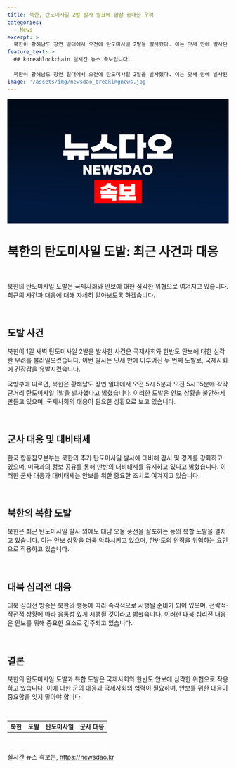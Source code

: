 ```yaml
---
title: 북한, 탄도미사일 2발 발사 발표에 합참 중대한 우려
categories:
  - News
excerpt: >
  북한이 황해남도 장연 일대에서 오전에 탄도미사일 2발을 발사했다. 이는 닷새 만에 발사된 것으로, 합참은 군이 추가 발사에 대비해 감시 및 경계를 강화 중이며, 미ㆍ일 당국 및 북한 관련 정보를 긴밀히 공유하고 있다고 설명했다. 북한은 최근에는 대남 오물 풍선을 살포하는 등 복합 도발 양상을 보이고 있는데, 군 당국은 대북 심리전 방송은 필요에 따라 즉각 시행할 준비가 돼 있다고 밝혔다.
feature_text: >
  ## koreablockchain 실시간 뉴스 속보입니다.

  북한이 황해남도 장연 일대에서 오전에 탄도미사일 2발을 발사했다. 이는 닷새 만에 발사된 것으로, 합참은 군이 추가 발사에 대비해 감시 및 경계를 강화 중이며, 미ㆍ일 당국 및 북한 관련 정보를 긴밀히 공유하고 있다고 설명했다. 북한은 최근에는 대남 오물 풍선을 살포하는 등 복합 도발 양상을 보이고 있는데, 군 당국은 대북 심리전 방송은 필요에 따라 즉각 시행할 준비가 돼 있다고 밝혔다.
image: '/assets/img/newsdao_breakingnews.jpg'
---
```


<p><img src="/assets/img/newsdao_breakingnews.jpg" alt="koreablockchain 속보" /></p>

<h1 data-ke-size="size26">북한의 탄도미사일 도발: 최근 사건과 대응</h1>

<p data-ke-size="size16">&nbsp;</p>

<p>북한의 탄도미사일 도발은 국제사회와 안보에 대한 심각한 위협으로 여겨지고 있습니다. 최근의 사건과 대응에 대해 자세히 알아보도록 하겠습니다.</p>

<p data-ke-size="size16">&nbsp;</p>

<h2 data-ke-size="size26">도발 사건</h2>

<p data-ke-size="size16">북한이 1일 새벽 탄도미사일 2발을 발사한 사건은 국제사회와 한반도 안보에 대한 심각한 우려를 불러일으켰습니다. 이번 발사는 닷새 만에 이루어진 두 번째 도발로, 국제사회에 긴장감을 유발시켰습니다.</p>

<p data-ke-size="size16">국방부에 따르면, 북한은 황해남도 장연 일대에서 오전 5시 5분과 오전 5시 15분에 각각 단거리 탄도미사일 1발을 발사했다고 밝혔습니다. 이러한 도발은 안보 상황을 불안하게 만들고 있으며, 국제사회의 대응이 필요한 상황으로 보고 있습니다.</p>

<p data-ke-size="size16">&nbsp;</p>

<h2 data-ke-size="size26">군사 대응 및 대비태세</h2>

<p data-ke-size="size16">한국 합동참모본부는 북한의 추가 탄도미사일 발사에 대비해 감시 및 경계를 강화하고 있으며, 미국과의 정보 공유를 통해 만반의 대비태세를 유지하고 있다고 밝혔습니다. 이러한 군사 대응과 대비태세는 안보를 위한 중요한 조치로 여겨지고 있습니다.</p>

<p data-ke-size="size16">&nbsp;</p>

<h2 data-ke-size="size26">북한의 복합 도발</h2>

<p data-ke-size="size16">북한은 최근 탄도미사일 발사 외에도 대남 오물 풍선을 살포하는 등의 복합 도발을 펼치고 있습니다. 이는 안보 상황을 더욱 악화시키고 있으며, 한반도의 안정을 위협하는 요인으로 작용하고 있습니다.</p>

<p data-ke-size="size16">&nbsp;</p>

<h2 data-ke-size="size26">대북 심리전 대응</h2>

<p data-ke-size="size16">대북 심리전 방송은 북한의 행동에 따라 즉각적으로 시행될 준비가 되어 있으며, 전략적·작전적 상황에 따라 융통성 있게 시행될 것이라고 밝혔습니다. 이러한 대북 심리전 대응은 안보를 위해 중요한 요소로 간주되고 있습니다.</p>

<p data-ke-size="size16">&nbsp;</p>

<h2 data-ke-size="size26">결론</h2>

<p data-ke-size="size16">북한의 탄도미사일 도발과 복합 도발은 국제사회와 한반도 안보에 심각한 위협으로 작용하고 있습니다. 이에 대한 군의 대응과 국제사회의 협력이 필요하며, 안보를 위한 대응이 중요함을 잊지 말아야 합니다.</p>

<p data-ke-size="size16">&nbsp;</p>

<table>
  <tbody>
    <tr>
      <td style="text-align: center; height: 17px;"><b>북한</b></td>
      <td style="text-align: center; height: 17px;"><b>도발</b></td>
      <td style="text-align: center; height: 17px;"><b>탄도미사일</b></td>
      <td style="text-align: center; height: 17px;"><b>군사 대응</b></td>
    </tr>
  </tbody>
</table>

<p data-ke-size="size16">&nbsp;</p>
실시간 뉴스 속보는, <a href="https://newsdao.kr" rel="dofollow">https://newsdao.kr</a>


